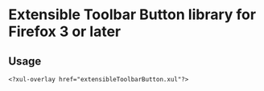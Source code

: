 # Extensible Toolbar Button library for Firefox 3 or later

## Usage

    <?xul-overlay href="extensibleToolbarButton.xul"?>

